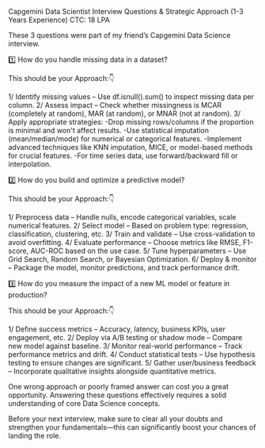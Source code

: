 Capgemini Data Scientist Interview Questions & Strategic Approach (1-3 Years Experience)
CTC: 18 LPA

These 3 questions were part of my friend’s Capgemini Data Science interview.

1️⃣ How do you handle missing data in a dataset?

This should be your Approach:👇

1/ Identify missing values – Use df.isnull().sum() to inspect missing data per column.
2/ Assess impact – Check whether missingness is MCAR (completely at random), MAR (at random), or MNAR (not at random).
3/ Apply appropriate strategies:
-Drop missing rows/columns if the proportion is minimal and won't affect results.
-Use statistical imputation (mean/median/mode) for numerical or categorical features.
-Implement advanced techniques like KNN imputation, MICE, or model-based methods for crucial features.
-For time series data, use forward/backward fill or interpolation.

2️⃣ How do you build and optimize a predictive model?

This should be your Approach:👇

1/ Preprocess data – Handle nulls, encode categorical variables, scale numerical features.
2/ Select model – Based on problem type: regression, classification, clustering, etc.
3/ Train and validate – Use cross-validation to avoid overfitting.
4/ Evaluate performance – Choose metrics like RMSE, F1-score, AUC-ROC based on the use case.
5/ Tune hyperparameters – Use Grid Search, Random Search, or Bayesian Optimization.
6/ Deploy & monitor – Package the model, monitor predictions, and track performance drift.

3️⃣ How do you measure the impact of a new ML model or feature in production?

This should be your Approach:👇

1/ Define success metrics – Accuracy, latency, business KPIs, user engagement, etc.
2/ Deploy via A/B testing or shadow mode – Compare new model against baseline.
3/ Monitor real-world performance – Track performance metrics and drift.
4/ Conduct statistical tests – Use hypothesis testing to ensure changes are significant.
5/ Gather user/business feedback – Incorporate qualitative insights alongside quantitative metrics.

One wrong approach or poorly framed answer can cost you a great opportunity. Answering these questions effectively requires a solid understanding of core Data Science concepts.

Before your next interview, make sure to clear all your doubts and strengthen your fundamentals—this can significantly boost your chances of landing the role.
